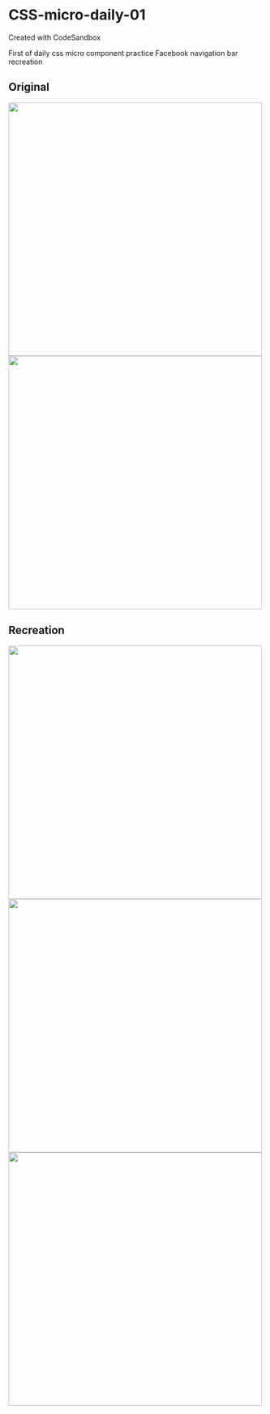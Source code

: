 # CSS-micro-daily-01
Created with CodeSandbox

First of daily css micro component practice
Facebook navigation bar recreation

## Original   
<img src="https://user-images.githubusercontent.com/3280206/173956317-6db7a2d8-da9d-4360-bf59-ac007370fb1c.png" width="500" >
<img src="https://user-images.githubusercontent.com/3280206/173955882-ce16c250-793f-44b0-959a-bc67e5f4ce5f.png" width="500" >






## Recreation  
<img src="https://user-images.githubusercontent.com/3280206/173956391-3a2a7bb6-da3b-4d14-8652-c763dc9a2481.png" width="500" >
<img src="https://user-images.githubusercontent.com/3280206/173956020-3f7b84d7-7130-48de-9f2a-640ebb377720.png" width="500" >
<img src="https://user-images.githubusercontent.com/3280206/173956531-17490830-7c9e-4c4a-bf4a-861971acac39.png" width="500" >



